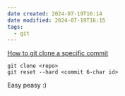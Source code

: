 ```yaml
---
date created: 2024-07-19T16:14
date modified: 2024-07-19T16:15
tags:
  - git
---
```


[How to git clone a specific commit](https://www.theserverside.com/blog/Coffee-Talk-Java-News-Stories-and-Opinions/git-clone-specific-commit-id-single-branch-reset-depth-head-main-master)

```
git clone <repo>
git reset --hard <commit 6-char id>
```

Easy peasy :) 
